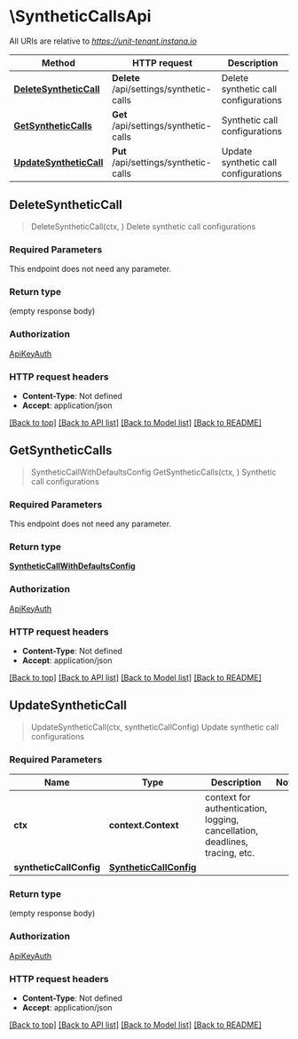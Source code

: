 # \SyntheticCallsApi

All URIs are relative to *https://unit-tenant.instana.io*

Method | HTTP request | Description
------------- | ------------- | -------------
[**DeleteSyntheticCall**](SyntheticCallsApi.md#DeleteSyntheticCall) | **Delete** /api/settings/synthetic-calls | Delete synthetic call configurations
[**GetSyntheticCalls**](SyntheticCallsApi.md#GetSyntheticCalls) | **Get** /api/settings/synthetic-calls | Synthetic call configurations
[**UpdateSyntheticCall**](SyntheticCallsApi.md#UpdateSyntheticCall) | **Put** /api/settings/synthetic-calls | Update synthetic call configurations



## DeleteSyntheticCall

> DeleteSyntheticCall(ctx, )
Delete synthetic call configurations

### Required Parameters

This endpoint does not need any parameter.

### Return type

 (empty response body)

### Authorization

[ApiKeyAuth](../README.md#ApiKeyAuth)

### HTTP request headers

- **Content-Type**: Not defined
- **Accept**: application/json

[[Back to top]](#) [[Back to API list]](../README.md#documentation-for-api-endpoints)
[[Back to Model list]](../README.md#documentation-for-models)
[[Back to README]](../README.md)


## GetSyntheticCalls

> SyntheticCallWithDefaultsConfig GetSyntheticCalls(ctx, )
Synthetic call configurations

### Required Parameters

This endpoint does not need any parameter.

### Return type

[**SyntheticCallWithDefaultsConfig**](SyntheticCallWithDefaultsConfig.md)

### Authorization

[ApiKeyAuth](../README.md#ApiKeyAuth)

### HTTP request headers

- **Content-Type**: Not defined
- **Accept**: application/json

[[Back to top]](#) [[Back to API list]](../README.md#documentation-for-api-endpoints)
[[Back to Model list]](../README.md#documentation-for-models)
[[Back to README]](../README.md)


## UpdateSyntheticCall

> UpdateSyntheticCall(ctx, syntheticCallConfig)
Update synthetic call configurations

### Required Parameters


Name | Type | Description  | Notes
------------- | ------------- | ------------- | -------------
**ctx** | **context.Context** | context for authentication, logging, cancellation, deadlines, tracing, etc.
**syntheticCallConfig** | [**SyntheticCallConfig**](SyntheticCallConfig.md)|  | 

### Return type

 (empty response body)

### Authorization

[ApiKeyAuth](../README.md#ApiKeyAuth)

### HTTP request headers

- **Content-Type**: Not defined
- **Accept**: application/json

[[Back to top]](#) [[Back to API list]](../README.md#documentation-for-api-endpoints)
[[Back to Model list]](../README.md#documentation-for-models)
[[Back to README]](../README.md)

